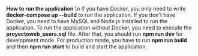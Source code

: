 **How to run the application** \n
If you have Docker, you only need to write **docker-compose up --build** to run the application.
If you don't have Docker, you need to have MySQL and Node.js installed to run the application. To run the application without Docker, you need to execute the **proyectoweb_users.sql** file. After that, you should run **npm run dev** for development mode. For production mode, you have to run **npm run build** and then **npm run start** to build and start the application.
